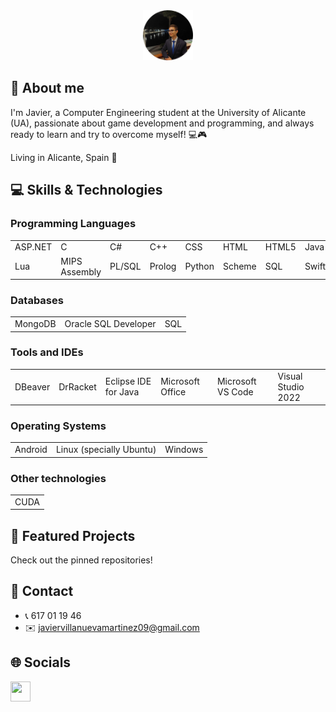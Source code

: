 <div align="center">
  <a href="https://github.com/javiiervm">
    <img src="Assets/206308534-modified.png" alt="Logo" width="80" height="80">
  </a>
</div>

## 👤 About me
I'm Javier, a Computer Engineering student at the University of Alicante (UA), passionate about game development and programming, and always ready to learn and try to overcome myself! 💻🎮

Living in Alicante, Spain 📍

## 💻 Skills & Technologies

### Programming Languages
<div align="left">
  <table>
    <tr>
      <td>ASP.NET</td>
      <td>C</td>
      <td>C#</td>
      <td>C++</td>
      <td>CSS</td>
      <td>HTML</td>
      <td>HTML5</td>
      <td>Java</td>
      <td>JavaScript</td>
    <tr>
      <td>Lua</td>
      <td>MIPS Assembly</td>
      <td>PL/SQL</td>
      <td>Prolog</td>
      <td>Python</td>
      <td>Scheme</td>
      <td>SQL</td>
      <td>Swift</td>
      <td>x86 Assembly</td>
    </tr>
  </table>
</div>

### Databases
<div align="left">
  <table>
    <tr>
      <td>MongoDB</td>
      <td>Oracle SQL Developer</td>
      <td>SQL</td>
    </tr>
  </table>
</div>

### Tools and IDEs
<div align="left">
  <table>
    <tr>
      <td>DBeaver</td>
      <td>DrRacket</td>
      <td>Eclipse IDE for Java</td>
      <td>Microsoft Office</td>
      <td>Microsoft VS Code</td>
      <td>Visual Studio 2022</td>
    </tr>
  </table>
</div>

### Operating Systems
<div align="left">
  <table>
    <tr>
      <td>Android</td>
      <td>Linux (specially Ubuntu)</td>
      <td>Windows</td>
    </tr>
  </table>
</div>

### Other technologies
<div align="left">
  <table>
    <tr>
      <td>CUDA</td>
    </tr>
  </table>
</div>

## 🚀 Featured Projects
Check out the pinned repositories!

## 📧 Contact
- 📞 617 01 19 46
- ✉️ javiervillanuevamartinez09@gmail.com

## 🌐 Socials

<p align="left">
  <a href="https://www.linkedin.com/in/javier-villanuevamartinez/" target="_blank" rel="noreferrer">
    <picture>
      <source media="(prefers-color-scheme: dark)" srcset="https://raw.githubusercontent.com/danielcranney/readme-generator/main/public/icons/socials/linkedin-dark.svg" />
      <source media="(prefers-color-scheme: light)" srcset="https://raw.githubusercontent.com/danielcranney/readme-generator/main/public/icons/socials/linkedin.svg" />
      <img src="https://raw.githubusercontent.com/danielcranney/readme-generator/main/public/icons/socials/linkedin.svg" width="32" height="32" />
    </picture>
  </a>
</p>

